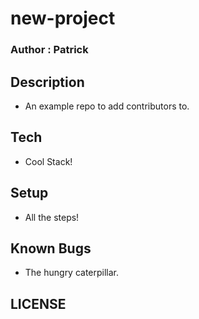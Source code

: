 # new-project

### Author : Patrick

## Description
- An example repo to add contributors to.

## Tech
- Cool Stack!

## Setup
- All the steps!

## Known Bugs
- The hungry caterpillar.

## LICENSE
